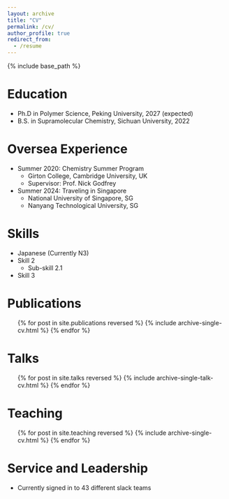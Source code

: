```yaml
---
layout: archive
title: "CV"
permalink: /cv/
author_profile: true
redirect_from:
  - /resume
---
```


{% include base_path %}

Education
======
* Ph.D in Polymer Science, Peking University, 2027 (expected)
* B.S. in Supramolecular Chemistry, Sichuan University, 2022

Oversea Experience
======
* Summer 2020: Chemistry Summer Program
  * Girton College, Cambridge University, UK
  * Supervisor: Prof. Nick Godfrey
* Summer 2024: Traveling in Singapore
  * National University of Singapore, SG
  * Nanyang Technological University, SG

Skills
======
* Japanese (Currently N3)
* Skill 2
  * Sub-skill 2.1
* Skill 3

Publications
======
  <ul>{% for post in site.publications reversed %}
    {% include archive-single-cv.html %}
  {% endfor %}</ul>
  
Talks
======
  <ul>{% for post in site.talks reversed %}
    {% include archive-single-talk-cv.html  %}
  {% endfor %}</ul>
  
Teaching
======
  <ul>{% for post in site.teaching reversed %}
    {% include archive-single-cv.html %}
  {% endfor %}</ul>
  
Service and Leadership
======
* Currently signed in to 43 different slack teams
